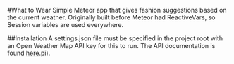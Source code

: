 #What to Wear
Simple Meteor app that gives fashion suggestions based on the current weather. Originally built before Meteor had
ReactiveVars, so Session variables are used everywhere.

##Installation
A settings.json file must be specified in the project root with an Open Weather Map API key for this to run. The API
documentation is found [here](http://openweathermap.org/api).pi).
